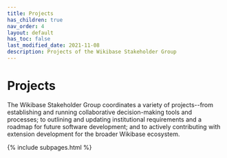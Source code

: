 ```yaml
---
title: Projects
has_children: true
nav_order: 4
layout: default
has_toc: false
last_modified_date: 2021-11-08
description: Projects of the Wikibase Stakeholder Group
---
```


# Projects

The Wikibase Stakeholder Group coordinates a variety of projects--from establishing and running collaborative decision-making tools and processes; to outlining and updating institutional requirements and a roadmap for future software development; and to actively contributing with extension development for the broader Wikibase ecosystem. 


{% include subpages.html %}
